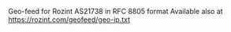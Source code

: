 Geo-feed for Rozint AS21738 in RFC 8805 format
Available also at https://rozint.com/geofeed/geo-ip.txt
